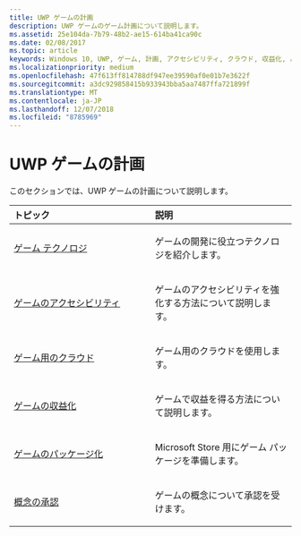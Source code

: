 ```yaml
---
title: UWP ゲームの計画
description: UWP ゲームのゲーム計画について説明します。
ms.assetid: 25e104da-7b79-48b2-ae15-614ba41ca90c
ms.date: 02/08/2017
ms.topic: article
keywords: Windows 10, UWP, ゲーム, 計画, アクセシビリティ, クラウド, 収益化, パッケージ化, テクノロジ, 概念, 承認
ms.localizationpriority: medium
ms.openlocfilehash: 47f613ff814788df947ee39590af0e01b7e3622f
ms.sourcegitcommit: a3dc929858415b933943bba5aa7487ffa721899f
ms.translationtype: MT
ms.contentlocale: ja-JP
ms.lasthandoff: 12/07/2018
ms.locfileid: "8785969"
---
```

# <a name="planning-for-uwp-games"></a>UWP ゲームの計画

このセクションでは、UWP ゲームの計画について説明します。

<table>
<colgroup>
<col width="50%" />
<col width="50%" />
</colgroup>
<thead>
<tr class="header">
<th align="left">トピック</th>
<th align="left">説明</th>
</tr>
</thead>
<tbody>
<tr class="odd">
<td align="left"><p><a href="game-development-platform-guide.md">ゲーム テクノロジ</a></p></td>
<td align="left"><p>ゲームの開発に役立つテクノロジを紹介します。</p></td>
</tr>
<tr class="even">
<td align="left"><p><a href="accessibility-for-games.md">ゲームのアクセシビリティ</a></p></td>
<td align="left"><p>ゲームのアクセシビリティを強化する方法について説明します。</p></td>
</tr>
<tr class="odd">
<td align="left"><p><a href="cloud-for-games.md">ゲーム用のクラウド</a></p></td>
<td align="left"><p>ゲーム用のクラウドを使用します。</p></td>
</tr>
<tr class="even">
<td align="left"><p><a href="monetization-for-games.md">ゲームの収益化</a></p></td>
<td align="left"><p>ゲームで収益を得る方法について説明します。</p></td>
</tr>
<tr class="odd">
<td align="left"><p><a href="package-your-windows-store-directx-game.md">ゲームのパッケージ化</a></p></td>
<td align="left"><p>Microsoft Store 用にゲーム パッケージを準備します。</p></td>
</tr>
<tr class="even">
<td align="left"><p><a href="concept-approval.md">概念の承認</a></p></td>
<td align="left"><p>ゲームの概念について承認を受けます。</p></td>
</tr>
</tbody>
</table>
 

 

 




